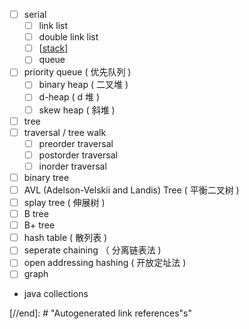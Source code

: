 - [ ] serial
  - [ ] link list
  - [ ] double link list
  - [ ] [[stack]]
  - [ ] queue
- [ ] priority queue ( 优先队列 )
  - [ ] binary heap ( 二叉堆 )
  - [ ] d-heap ( d 堆 )
  - [ ] skew heap ( 斜堆 )
- [ ] tree
- [ ] traversal / tree walk
  - [ ] preorder traversal
  - [ ] postorder traversal
  - [ ] inorder traversal
- [ ] binary tree
- [ ] AVL (Adelson-Velskii and Landis) Tree ( 平衡二叉树 )
- [ ] splay tree ( 伸展树 )
- [ ] B tree
- [ ] B+ tree
- [ ] hash table ( 散列表 )
- [ ] seperate chaining （ 分离链表法 )
- [ ] open addressing hashing ( 开放定址法 )
- [ ] graph

- java collections

[//begin]: # "Autogenerated link references for markdown compatibility"
[stack]: ds/stack.md "stack"
[//end]: # "Autogenerated link references"s"
